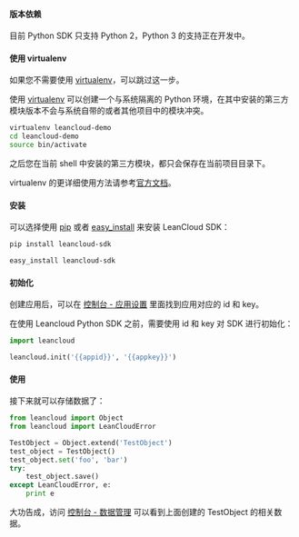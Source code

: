 #### 版本依赖

目前 Python SDK 只支持 Python 2，Python 3 的支持正在开发中。

#### 使用 virtualenv

如果您不需要使用 [virtualenv](https://virtualenv.pypa.io/)，可以跳过这一步。

使用 [virtualenv](https://virtualenv.pypa.io/) 可以创建一个与系统隔离的 Python 环境，在其中安装的第三方模块版本不会与系统自带的或者其他项目中的模块冲突。

```sh
virtualenv leancloud-demo
cd leancloud-demo
source bin/activate
```

之后您在当前 shell 中安装的第三方模块，都只会保存在当前项目目录下。

virtualenv 的更详细使用方法请参考[官方文档](https://virtualenv.pypa.io/en/latest/)。

#### 安装

可以选择使用 [pip](https://pip.pypa.io) 或者 [easy_install](https://pythonhosted.org/setuptools/easy_install.html) 来安装 LeanCloud SDK：

```sh
pip install leancloud-sdk
```

```sh
easy_install leancloud-sdk
```

#### 初始化


创建应用后，可以在 [控制台 - 应用设置](/app.html?appid={{appid}}#/key) 里面找到应用对应的 id 和 key。


在使用 Leancloud Python SDK 之前，需要使用 id 和 key 对 SDK 进行初始化：

```python
import leancloud

leancloud.init('{{appid}}', '{{appkey}}')
```

#### 使用

接下来就可以存储数据了：

```python
from leancloud import Object
from leancloud import LeanCloudError

TestObject = Object.extend('TestObject')
test_object = TestObject()
test_object.set('foo', 'bar')
try:
    test_object.save()
except LeanCloudError, e:
    print e
```


大功告成，访问 [控制台 - 数据管理](/data.html?appid={{appid}}#/TestObject) 可以看到上面创建的 TestObject 的相关数据。

